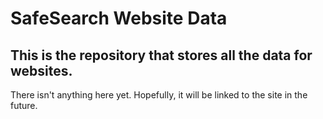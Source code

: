 # SafeSearch Website Data
This is the repository that stores all the data for websites.
---
There isn't anything here yet. Hopefully, it will be linked to the site in the future.
